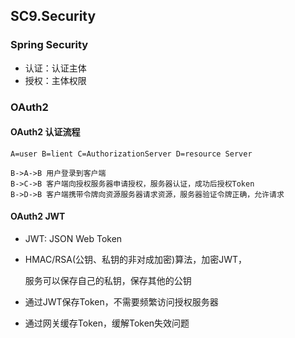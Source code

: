 ## SC9.Security



### Spring Security

- 认证：认证主体
- 授权：主体权限

### OAuth2

#### OAuth2 认证流程

  ```
  A=user B=lient C=AuthorizationServer D=resource Server
  
  B->A->B 用户登录到客户端
  B->C->B 客户端向授权服务器申请授权，服务器认证，成功后授权Token
  B->D->B 客户端携带令牌向资源服务器请求资源，服务器验证令牌正确，允许请求
  
  ```

#### OAuth2 JWT

- JWT: JSON Web Token

- HMAC/RSA(公钥、私钥的非对成加密)算法，加密JWT，

  服务可以保存自己的私钥，保存其他的公钥

- 通过JWT保存Token，不需要频繁访问授权服务器

- 通过网关缓存Token，缓解Token失效问题

​       

